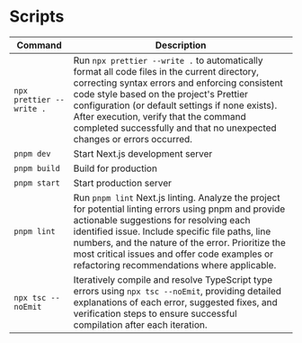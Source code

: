 # Scripts

| Command                  | Description                                                                                                                                                                                                                                                                                                                                                       |
| ------------------------ | ----------------------------------------------------------------------------------------------------------------------------------------------------------------------------------------------------------------------------------------------------------------------------------------------------------------------------------------------------------------- |
| `npx prettier --write .` | Run `npx prettier --write .` to automatically format all code files in the current directory, correcting syntax errors and enforcing consistent code style based on the project's Prettier configuration (or default settings if none exists). After execution, verify that the command completed successfully and that no unexpected changes or errors occurred. |
| `pnpm dev`               | Start Next.js development server                                                                                                                                                                                                                                                                                                                                  |
| `pnpm build`             | Build for production                                                                                                                                                                                                                                                                                                                                              |
| `pnpm start`             | Start production server                                                                                                                                                                                                                                                                                                                                           |
| `pnpm lint`              | Run `pnpm lint` Next.js linting. Analyze the project for potential linting errors using pnpm and provide actionable suggestions for resolving each identified issue. Include specific file paths, line numbers, and the nature of the error. Prioritize the most critical issues and offer code examples or refactoring recommendations where applicable.             |
| `npx tsc --noEmit`        | Iteratively compile and resolve TypeScript type errors using `npx tsc --noEmit`, providing detailed explanations of each error, suggested fixes, and verification steps to ensure successful compilation after each iteration.                                                                                                                                                    |
